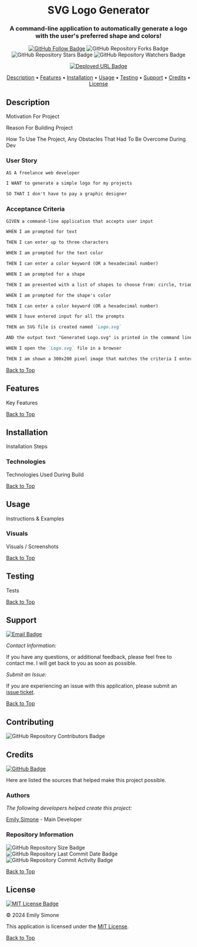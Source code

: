 <div align="center">

# SVG Logo Generator

<h3>A command-line application to automatically generate a logo with the user's preferred shape and colors!</h3>

[![GitHub Follow Badge](https://img.shields.io/github/followers/emsim11?label=Follow)](https://github.com/emsim11) ![GitHub Repository Forks Badge](https://img.shields.io/github/forks/emsim11/SVG-Logo-Maker?label=Forks&labelColor=3A3B3C&logo=GitHub) ![GitHub Repository Stars Badge](https://img.shields.io/github/stars/emsim11/SVG-Logo-Maker?label=Stars&labelColor=3A3B3C&logo=GitHub) ![GitHub Repository Watchers Badge](https://img.shields.io/github/watchers/emsim11/SVG-Logo-Maker?label=Watchers&labelColor=3A3B3C&logo=GitHub)

[![Deployed URL Badge](https://img.shields.io/badge/Deployed_URL-Title-purple?logo=GoogleChrome&logoColor=ffffff&labelColor=3A3B3C&color=E0ADF7&link=Deployed-Url.com)](Deployed-Url.com)

<p>
<a href="#description">Description</a> • 
<a href="#features">Features</a> • 
<a href="#installation">Installation</a> • 
<a href="#usage">Usage</a> • 
<a href="#testing">Testing</a> • 
<a href="#support">Support</a> • 
<a href="#credits">Credits</a> • 
<a href="#license">License</a> </p>

</div>

## Description

Motivation For Project

Reason For Building Project

How To Use The Project, Any Obstacles That Had To Be Overcome During Dev

### User Story

```md
AS A freelance web developer

I WANT to generate a simple logo for my projects

SO THAT I don't have to pay a graphic designer
```

### Acceptance Criteria

```md
GIVEN a command-line application that accepts user input

WHEN I am prompted for text

THEN I can enter up to three characters

WHEN I am prompted for the text color

THEN I can enter a color keyword (OR a hexadecimal number)

WHEN I am prompted for a shape

THEN I am presented with a list of shapes to choose from: circle, triangle, and square

WHEN I am prompted for the shape's color

THEN I can enter a color keyword (OR a hexadecimal number)

WHEN I have entered input for all the prompts

THEN an SVG file is created named `Logo.svg`

AND the output text "Generated Logo.svg" is printed in the command line

WHEN I open the `Logo.svg` file in a browser

THEN I am shown a 300x200 pixel image that matches the criteria I entered
```

[Back to Top](#svg-logo-generator)

## Features

Key Features

[Back to Top](#svg-logo-generator)

## Installation

Installation Steps

### Technologies

Technologies Used During Build

[Back to Top](#svg-logo-generator)

## Usage

Instructions & Examples

### Visuals

Visuals / Screenshots

[Back to Top](#svg-logo-generator)

## Testing

Tests

[Back to Top](#svg-logo-generator)

## Support

[![Email Badge](https://img.shields.io/badge/-Email_Me-green?logo=gmail&logoColor=FFFFFF&labelColor=3A3B3C&color=62F1CD)](mailto:email@example.com)

*Contact Information:*

If you have any questions, or additional feedback, please feel free to contact me. I will get back to you as soon as possible.

*Submit an Issue:*

If you are experiencing an issue with this application, please submit an [issue ticket](https://github.com/emsim11/SVG-Logo-Maker/issues).

[Back to Top](#svg-logo-generator)

## Contributing

![GitHub Repository Contributors Badge](https://img.shields.io/github/contributors/emsim11/SVG-Logo-Maker?label=Contributors&labelColor=3A3B3C&logo=GitHub&color=F89880)

## Credits

[![GitHub Badge](https://img.shields.io/badge/Made_By-@emsim11-blue?logo=GitHub&labelColor=3A3B3C&color=78E1F7&link=https://github.com/emsim11)](https://github.com/emsim11)

Here are listed the sources that helped make this project possible.

### Authors

*The following developers helped create this project:*

[Emily Simone](https://github.com/emsim11) - Main Developer

### Repository Information

![GitHub Repository Size Badge](https://img.shields.io/github/repo-size/emsim11/SVG-Logo-Maker?label=Repository+Size&labelColor=3A3B3C&logo=GitHub&color=78E1F7) ![GitHub Repository Last Commit Date Badge](https://img.shields.io/github/last-commit/emsim11/SVG-Logo-Maker?label=Last+Commit&labelColor=3A3B3C&logo=GitHub&color=78E1F7) ![GitHub Repository Commit Activity Badge](https://img.shields.io/github/commit-activity/t/emsim11/SVG-Logo-Maker?label=Commit+Activity&labelColor=3A3B3C&logo=GitHub&color=78E1F7)

[Back to Top](#svg-logo-generator)

## License

[![MIT License Badge](https://img.shields.io/badge/License-MIT-pink?labelColor=3A3B3C&color=F778A1&link=https%3A%2F%2Fchoosealicense.com%2Flicenses%2Fmit%2F)](https://choosealicense.com/licenses/mit/)

&copy; 2024 Emily Simone

This application is licensed under the [MIT License](./LICENSE).

[Back to Top](#svg-logo-generator)